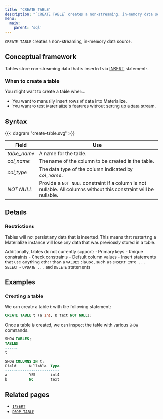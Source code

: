 ```yaml
---
title: "CREATE TABLE"
description: "`CREATE TABLE` creates a non-streaming, in-memory data source."
menu:
  main:
    parent: 'sql'
---
```


`CREATE TABLE` creates a non-streaming, in-memory data source.

## Conceptual framework

Tables store non-streaming data that is inserted via [INSERT](../insert) statements.

### When to create a table

You might want to create a table when...

- You want to manually insert rows of data into Materialize.
- You want to test Materialize's features without setting up a data stream.

## Syntax

{{< diagram "create-table.svg" >}}

Field | Use
------|-----
_table&lowbar;name_ | A name for the table.
_col&lowbar;name_ | The name of the column to be created in the table.
_col&lowbar;type_ | The data type of the column indicated by _col_name_.
_NOT NULL_ | Provide a `NOT NULL` constraint if a column is not nullable. All columns without this constraint will be nullable.

## Details

### Restrictions

Tables will not persist any data that is inserted. This means that restarting a
Materialize instance will lose any data that was previously stored in a table.

Additionally, tables do not currently support:
    - Primary keys
    - Unique constraints
    - Check constraints
    - Default column values
    - Insert statements that use anything other than a `VALUES` clause, such as
      `INSERT INTO ... SELECT`
    - `UPDATE ...` and `DELETE` statements

## Examples

### Creating a table

We can create a table `t` with the following statement:

```sql
CREATE TABLE t (a int, b text NOT NULL);
```

Once a table is created, we can inspect the table with various `SHOW` commands.

```sql
SHOW TABLES;
TABLES
------
t

SHOW COLUMNS IN t;
Field      Nullable  Type
-------------------------
a          YES       int4
b          NO        text
```

## Related pages

- [`INSERT`](../insert)
- [`DROP TABLE`](../drop-table)
